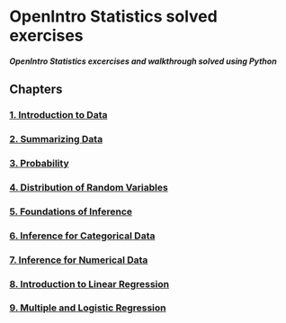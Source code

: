 # OpenIntro Statistics solved exercises

##### OpenIntro Statistics excercises and walkthrough solved using Python

## Chapters

### [1. Introduction to Data](https://github.com/RiccardoMPesce/OpenIntro-Statistics-Excercises/tree/main/chapter1)
### [2. Summarizing Data](https://github.com/RiccardoMPesce/OpenIntro-Statistics-Excercises/tree/main/chapter2)
### [3. Probability](https://github.com/RiccardoMPesce/OpenIntro-Statistics-Excercises/tree/main/chapter3)
### [4. Distribution of Random Variables](https://github.com/RiccardoMPesce/OpenIntro-Statistics-Excercises/tree/main/chapter4)
### [5. Foundations of Inference](https://github.com/RiccardoMPesce/OpenIntro-Statistics-Excercises/tree/main/chapter5)
### [6. Inference for Categorical Data](https://github.com/RiccardoMPesce/OpenIntro-Statistics-Excercises/tree/main/chapter6)
### [7. Inference for Numerical Data](https://github.com/RiccardoMPesce/OpenIntro-Statistics-Excercises/tree/main/chapter7)
### [8. Introduction to Linear Regression](https://github.com/RiccardoMPesce/OpenIntro-Statistics-Excercises/tree/main/chapter8)
### [9. Multiple and Logistic Regression](https://github.com/RiccardoMPesce/OpenIntro-Statistics-Excercises/tree/main/chapter9)
